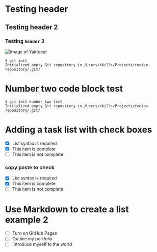 # Testing header
## Testing header 2
### Testing `header` 3
![Image of Yaktocat](https://octodex.github.com/images/yaktocat.png)
```
$ git init
Initialized empty Git repository in /Users/skills/Projects/recipe-repository/.git/
```
# Number two code block test
```
$ git init number two test
Initialized empty Git repository in /Users/skills/Projects/recipe-repository/.git/
```
# Adding a task list with check boxes

- [x] List syntax is required
- [x] This item is complete
- [ ] This item is not complete
### copy paste to check
- [x] List syntax is required
- [x] This item is complete
- [ ] This item is not complete
# Use Markdown to create a list example 2
- [ ] Turn on GitHub Pages
- [ ] Outline my portfolio
- [ ] Introduce myself to the world
